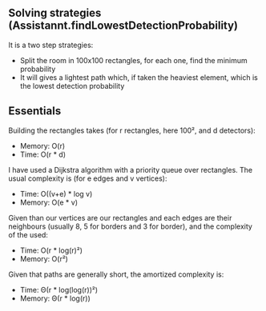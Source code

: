 ## Solving strategies (Assistannt.findLowestDetectionProbability)
It is a two step strategies:
 * Split the room in 100x100 rectangles, for each one, find the minimum probability
 * It will gives a lightest path which, if taken the heaviest element, which is the lowest detection probability

## Essentials
Building the rectangles takes (for r rectangles, here 100², and d detectors):
 * Memory: O(r)
 * Time: O(r * d)

I have used a Dijkstra algorithm with a priority queue over rectangles.
The usual complexity is (for e edges and v vertices):
 * Time: O((v+e) * log v)
 * Memory: O(e * v)

Given than our vertices are our rectangles and each edges are their neighbours (usually 8, 5 for borders and 3 for border), and the complexity of the used:
 * Time: O(r * log(r)²)
 * Memory: O(r²)

Given that paths are generally short, the amortized complexity is:
 * Time: Θ(r * log(log(r))²)
 * Memory: Θ(r * log(r))

